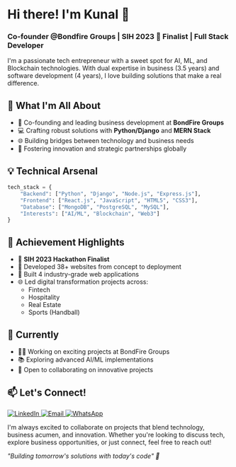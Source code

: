 # Hi there! I'm Kunal 👋

### Co-founder @Bondfire Groups | SIH 2023 🥈 Finalist | Full Stack Developer

I'm a passionate tech entrepreneur with a sweet spot for AI, ML, and Blockchain technologies. With dual expertise in business (3.5 years) and software development (4 years), I love building solutions that make a real difference.

## 🚀 What I'm All About

- 🏢 Co-founding and leading business development at **BondFire Groups**
- 💻 Crafting robust solutions with **Python/Django** and **MERN Stack**
- 🌐 Building bridges between technology and business needs
- 🤝 Fostering innovation and strategic partnerships globally

## 💡 Technical Arsenal

```python
tech_stack = {
    "Backend": ["Python", "Django", "Node.js", "Express.js"],
    "Frontend": ["React.js", "JavaScript", "HTML5", "CSS3"],
    "Database": ["MongoDB", "PostgreSQL", "MySQL"],
    "Interests": ["AI/ML", "Blockchain", "Web3"]
}
```

## 🎯 Achievement Highlights

- 🌟 **SIH 2023 Hackathon Finalist**  
- 🎨 Developed 38+ websites from concept to deployment
- 💼 Built 4 industry-grade web applications
- 🌐 Led digital transformation projects across:
  - Fintech
  - Hospitality
  - Real Estate
  - Sports (Handball)


## 🌱 Currently

- 👨‍💻 Working on exciting projects at BondFire Groups
- 📚 Exploring advanced AI/ML implementations
- 🤝 Open to collaborating on innovative projects

## 📫 Let's Connect!


<div align="left">
  <a href="https://www.linkedin.com/in/kunal111" target="_blank">
    <img src="https://img.shields.io/badge/LinkedIn-0077B5?style=for-the-badge&logo=linkedin&logoColor=white" alt="LinkedIn" />
  </a>
  <a href="mailto:hello.kunalwaghmare@gmail.com">
    <img src="https://img.shields.io/badge/Email-D14836?style=for-the-badge&logo=gmail&logoColor=white" alt="Email" />
  </a>
  <a href="https://wa.me/+918693006415" target="_blank">
    <img src="https://img.shields.io/badge/WhatsApp-25D366?style=for-the-badge&logo=whatsapp&logoColor=white" alt="WhatsApp" />
  </a>
</div>

I'm always excited to collaborate on projects that blend technology, business acumen, and innovation. Whether you're looking to discuss tech, explore business opportunities, or just connect, feel free to reach out!

*"Building tomorrow's solutions with today's code" 🚀*

